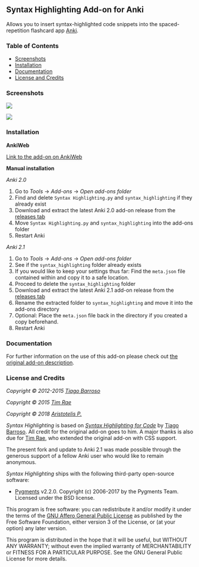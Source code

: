 ## Syntax Highlighting Add-on for Anki <!-- omit in toc -->

Allows you to insert syntax-highlighted code snippets into the spaced-repetition flashcard app [Anki](https://apps.ankiweb.net/).

### Table of Contents <!-- omit in toc -->

<!-- MarkdownTOC -->

- [Screenshots](#screenshots)
- [Installation](#installation)
- [Documentation](#documentation)
- [License and Credits](#license-and-credits)

<!-- /MarkdownTOC -->

### Screenshots

![](screenshots/screenshot_python.png)

![](screenshots/screenshot_java.png)

### Installation

**AnkiWeb**

[Link to the add-on on AnkiWeb](https://ankiweb.net/shared/info/1463041493)

**Manual installation**

*Anki 2.0*

1. Go to *Tools* → *Add-ons* → *Open add-ons folder*
2. Find and delete `Syntax Highlighting.py` and `syntax_highlighting` if they already exist
3. Download and extract the latest Anki 2.0 add-on release from the [releases tab](https://github.com/Glutanimate/syntax-highlighting/releases)
4. Move `Syntax Highlighting.py` and `syntax_highlighting` into the add-ons folder
5. Restart Anki

*Anki 2.1*

1. Go to *Tools* → *Add-ons* → *Open add-ons folder*
2. See if the `syntax_highlighting` folder already exists
3. If you would like to keep your settings thus far: Find the `meta.json` file contained within and copy it to a safe location.
4. Proceed to delete the `syntax_highlighting` folder
3. Download and extract the latest Anki 2.1 add-on release from the [releases tab](https://github.com/Glutanimate/syntax-highlighting/releases)
4. Rename the extracted folder to `syntax_highlighting` and move it into the add-ons directory
5. Optional: Place the `meta.json` file back in the directory if you created a copy beforehand.
5. Restart Anki

### Documentation

For further information on the use of this add-on please check out [the original add-on description](docs/description.md).

### License and Credits

*Copyright © 2012-2015 [Tiago Barroso](https://github.com/tmbb)*

*Copyright © 2015 [Tim Rae](https://github.com/timrae)*

*Copyright © 2018 [Aristotelis P.](https://glutanimate.com/)*

*Syntax Highlighting* is based on [*Syntax Highlighting for Code*](https://github.com/tmbb/SyntaxHighlight) by [Tiago Barroso](https://github.com/tmbb). All credit for the original add-on goes to him. A major thanks is also due for [Tim Rae](https://github.com/timrae), who extended the original add-on with CSS support.

The present fork and update to Anki 2.1 was made possible through the generous support of a fellow Anki user who would like to remain anonymous.

*Syntax Highlighting* ships with the following third-party open-source software:

- [Pygments](http://pygments.org/) v2.2.0. Copyright (c) 2006-2017 by the Pygments Team. Licensed under the BSD license.

This program is free software: you can redistribute it and/or modify it under the terms of the [GNU Affero General Public License](https://www.gnu.org/licenses/agpl.html) as published by the Free Software Foundation, either version 3 of the License, or (at your option) any later version. 

This program is distributed in the hope that it will be useful, but WITHOUT ANY WARRANTY; without even the implied warranty of MERCHANTABILITY or FITNESS FOR A PARTICULAR PURPOSE. See the GNU General Public License for more details.
